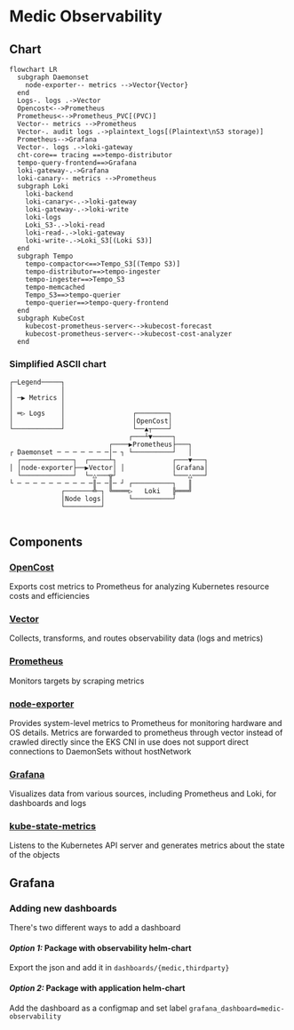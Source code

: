 # Medic Observability

## Chart
```mermaid
flowchart LR
  subgraph Daemonset
    node-exporter-- metrics -->Vector{Vector}
  end
  Logs-. logs .->Vector
  Opencost<-->Prometheus
  Prometheus<-->Prometheus_PVC[(PVC)]
  Vector-- metrics -->Prometheus
  Vector-. audit logs .->plaintext_logs[(Plaintext\nS3 storage)]
  Prometheus-->Grafana
  Vector-. logs .->loki-gateway
  cht-core== tracing ==>tempo-distributor
  tempo-query-frontend==>Grafana
  loki-gateway-.->Grafana
  loki-canary-- metrics -->Prometheus
  subgraph Loki
    loki-backend
    loki-canary<-.->loki-gateway
    loki-gateway-.->loki-write
    loki-logs
    Loki_S3-.->loki-read
    loki-read-.->loki-gateway
    loki-write-.->Loki_S3[(Loki S3)]
  end
  subgraph Tempo
    tempo-compactor<==>Tempo_S3[(Tempo S3)]
    tempo-distributor==>tempo-ingester
    tempo-ingester==>Tempo_S3
    tempo-memcached
    Tempo_S3==>tempo-querier
    tempo-querier==>tempo-query-frontend
  end
  subgraph KubeCost
    kubecost-prometheus-server<-->kubecost-forecast
    kubecost-prometheus-server<-->kubecost-cost-analyzer
  end
```
### Simplified ASCII chart
```
┌─Legend─────┐
│            │
│ ─▶ Metrics │
│            │
│ ═▷ Logs    │                 ┌────────┐
│            │                 │OpenCost│
└────────────┘                 └──▲┬────┘
                              ┌───┴▼─────┐
                         ┌────▶Prometheus├───┐
┌ Daemonset ─ ─ ─ ─ ─ ─ ─│─ ┐ └──────────┘   │
  ┌─────────────┐  ┌─────┴┐              ┌───▼───┐
│ │node-exporter├──▶Vector│ │            │Grafana│
  └─────────────┘  └─△───╦┘              └───△───┘
└ ─ ─ ─ ─ ─ ─ ─ ─ ─ ─║─ ─║─ ┘ ┌──────────┐   ║
             ┌───────╩─┐ ╚════▷   Loki   ╠═══╝
             │Node logs│      └──────────┘    
             └─────────┘   
                          
```

## Components

### [OpenCost](https://www.opencost.io/)
Exports cost metrics to Prometheus for analyzing Kubernetes resource costs and efficiencies
### [Vector](https://vector.dev/)
Collects, transforms, and routes observability data (logs and metrics)
### [Prometheus](https://prometheus.io/docs/introduction/overview/)
Monitors targets by scraping metrics
### [node-exporter](https://github.com/prometheus/node_exporter)
Provides system-level metrics to Prometheus for monitoring hardware and OS details.
Metrics are forwarded to prometheus through vector instead of crawled directly since the EKS CNI in use does not support direct connections to DaemonSets without hostNetwork
### [Grafana](https://grafana.com/)
Visualizes data from various sources, including Prometheus and Loki, for dashboards and logs
### [kube-state-metrics](https://github.com/kubernetes/kube-state-metrics)
Listens to the Kubernetes API server and generates metrics about the state of the objects

## Grafana
### Adding new dashboards
There's two different ways to add a dashboard
#### _Option 1:_ Package with observability helm-chart
Export the json and add it in `dashboards/{medic,thirdparty}`
#### _Option 2:_ Package with application helm-chart
Add the dashboard as a configmap and set label `grafana_dashboard=medic-observability`
